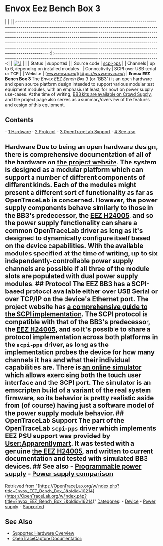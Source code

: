 # Envox Eez Bench Box 3

| | | |:-----------------------------------------------------------------------------------------------------------------------------------------------------------------------------------------------------------------------------------------------------------------------------------------------------------------------------------------------------------------------------------------------------------------------------------------------------------------------------------------------------:|:------------------------------------------------------------------------------------------------------------------------------------:| | [![\1](../../assets/hardware/general/\2)](./File:Envox_eez_bb3_enclosure_prototype.jpg.html) | | | Status | supported | | Source code | [scpi-pps](http://github.com/OpenTraceLab/?p=OpenTraceCapture.git;a=tree;f=src/hardware/scpi-pps) | | Channels | up to 6, depending on installed modules | | Connectivity | SCPI over USB serial or TCP | | Website | [www.envox.eu](https://www.envox.eu) | **Envox EEZ Bench Box 3** The *Envox EEZ Bench Box 3* (or "BB3") is an open hardware and open source platform design intended to support various modular test equipment modules, with an emphasis (at least, for now) on power supply use-cases. At the time of writing, [BB3 kits are available on Crowd Supply](https://www.crowdsupply.com/envox/eez-bb3), and the project page also serves as a summary/overview of the features and design of this equipment. 
## Contents 
\- [1 Hardware](Envox_EEZ_Bench_Box_3.html#Hardware) \- [2 Protocol](Envox_EEZ_Bench_Box_3.html#Protocol) \- [3 OpenTraceLab Support](Envox_EEZ_Bench_Box_3.html#OpenTraceLab_Support) \- [4 See also](Envox_EEZ_Bench_Box_3.html#See_also) 
## Hardware Due to being an open hardware design, there is comprehensive documentation of all of the hardware on [the project website](https://www.envox.eu/eez-bb3/). The system is designed as a modular platform which can support a number of different components of different kinds. Each of the modules might present a different sort of functionality as far as OpenTraceLab is concerned. However, the power supply components behave similarly to those in the BB3's predecessor, the [EEZ H24005](Envox_EEZ_H24005.html "Envox EEZ H24005"), and so the power supply functionality can share a common OpenTraceLab driver as long as it's designed to dynamically configure itself based on the device capabilities. With the available modules specified at the time of writing, up to six independently-controllable power supply channels are possible if all three of the module slots are populated with dual power supply modules. ## Protocol The EEZ BB3 has a SCPI-based protocol available either over USB Serial or over TCP/IP on the device's Ethernet port. The project website has [a comprehensive guide to the SCPI implementation](https://www.envox.eu/eez-bench-box-3/bb3-scpi-reference-manual/bb3-scpi-introduction/). The SCPI protocol is compatible with that of the BB3's predecessor, the [EEZ H24005](Envox_EEZ_H24005.html "Envox EEZ H24005"), and so it's possible to share a protocol implementation across both platforms in the `scpi-pps` driver, as long as the implementation probes the device for how many channels it has and what their individual capabilities are. There is [an online simulator](https://www.envox.eu/web-simulator/) which allows exercising both the touch user interface and the SCPI port. The simulator is an emscripten build of a variant of the real system firmware, so its behavior is pretty realistic aside from (of course) having just a software model of the power supply module behavior. ## OpenTraceLab Support The part of the OpenTraceLab `scpi-pps` driver which implements EEZ PSU support was provided by [User:Apparentlymart](userapparentlymart-userapparentlymart.md). It was tested with a genuine [the EEZ H24005](Envox_EEZ_H24005.html "Envox EEZ H24005"), and written to current documentation and tested with simulated BB3 devices. ## See also \- [Programmable power supply](Programmable_power_supply.html "Programmable power supply") \- [Power supply comparison](Power_supply_comparison.html "Power supply comparison") 
Retrieved from "[https://OpenTraceLab.org/w/index.php?title=Envox_EEZ_Bench_Box_3&oldid=16214](https://OpenTraceLab.org/w/index.php?title=Envox_EEZ_Bench_Box_3&oldid=16214)" 
[Categories](specialcategories-specialcategories.md): \- [Device](./Category:Device.html "Category:Device") \- [Power supply](./Category:Power_supply.html "Category:Power supply") \- [Supported](./Category:Supported.html "Category:Supported")

## See Also
- [Supported Hardware Overview](../supported-hardware.md)
- [OpenTraceCapture Documentation](../../opentracecapture/overview.md)

